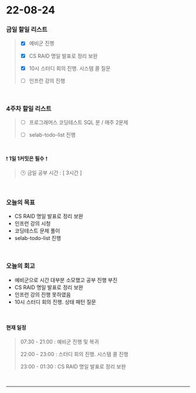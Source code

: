 # 22-08-24
 ### 금일 할일 리스트 
> - [x]  예비군 진행
>
> - [x]  CS RAID 명일 발표로 정리 보완
>
> - [x]  10시 스터디 회의 진행. 시스템 콜 질문
>
> - [ ]  인프런 강의 진행

<br/>

### 4주차 할일 리스트  

> - [ ]  프로그래머스 코딩테스트 SQL 문 / 매주 2문제  
>
> - [ ]  selab-todo-list 진행

<br/>

❗ **1일 1커밋은 필수** ❗
> 🕒 금일 공부 시간 :  [ 3시간 ]    
  
<br/>

### 오늘의 목표
- CS RAID 명일 발표로 정리 보완
- 인프런 강의 시청 
- 코딩테스트 문제 풀이
- selab-todo-list 진행

<br>

### 오늘의 회고
- 예비군으로 시간 대부분 소모했고 공부 진행 부진
- CS RAID 명일 발표로 정리 보완
- 인프런 강의 진행 못하였음
- 10시 스터디 회의 진행. 상태 패턴 질문

<br>

#### 현재 일정  
> 07:30 - 21:00 : 예비군 진행 및 복귀
>
> 22:00 - 23:00 : 스터디 회의 진행. 시스템 콜 진행
>
> 23:00 - 01:30 : CS RAID 명일 발표로 정리 보완

<br/>

------------  